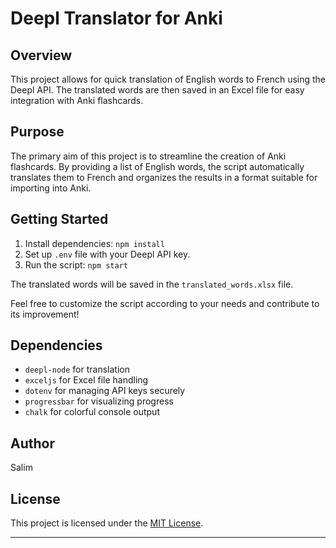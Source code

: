 # Deepl Translator for Anki

## Overview

This project allows for quick translation of English words to French using the Deepl API. The translated words are then saved in an Excel file for easy integration with Anki flashcards.

## Purpose

The primary aim of this project is to streamline the creation of Anki flashcards. By providing a list of English words, the script automatically translates them to French and organizes the results in a format suitable for importing into Anki.

## Getting Started

1. Install dependencies: `npm install`
2. Set up `.env` file with your Deepl API key.
3. Run the script: `npm start`

The translated words will be saved in the `translated_words.xlsx` file.

Feel free to customize the script according to your needs and contribute to its improvement!

## Dependencies

- `deepl-node` for translation
- `exceljs` for Excel file handling
- `dotenv` for managing API keys securely
- `progressbar` for visualizing progress
- `chalk` for colorful console output

## Author

Salim 

## License

This project is licensed under the [MIT License](LICENSE).

---
